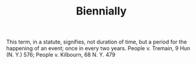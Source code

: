 ---
title: Biennially
letter: B
permalink: "/definitions/biennially.html"
body: This term, in a statute, signifies, not duration of time, but a period for the
  happening of an event; once in every two years. People v. Tremain, 9 Hun (N. Y.)
  576; People v. Kilbourn, 68 N. Y. 479
published_at: '2018-07-07'
layout: post
---